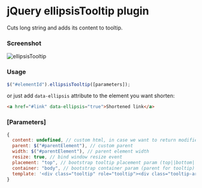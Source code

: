 # jQuery ellipsisTooltip plugin
Cuts long string and adds its content to tooltip.
### Screenshot
![ellipsisTooltip](http://s21.postimg.org/6bt4lk293/ellipsis_Tooltip.png)
### Usage
```javascript
$("#elementId").ellipsisTooltip([parameters]);
```
or just add `data-ellipsis` attribute to the element you want shorten:
```html
<a href="#link" data-ellipsis="true">Shortened link</a>
```
### [Parameters]
```javascript
{
  content: undefined, // custom html, in case we want to return modified markup
  parent: $("#parentElement"), // custom parent
  width: $("#parentElement"), // parent element width
  resize: true, // bind window resize event
  placement: "top", // bootstrap tooltip placement param (top||bottom||left||right)
  container: "body", // bootstrap container param (parent for tooltip)
  template: '<div class="tooltip" role="tooltip"><div class="tooltip-arrow"></div><div class="tooltip-inner" style="max-width: 250px; word-wrap: break-word"></div></div>', // tooltip markup
}
```
